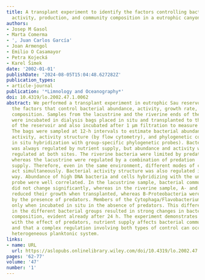 ```yaml
---
title: A transplant experiment to identify the factors controlling bacterial abundance,
  activity, production, and community composition in a eutrophic canyon‐shaped reservoir
authors:
- Josep M Gasol
- Marta Comerma
- ', Juan Carlos García'
- Joan Armengol
- Emilio O Casamayor
- Petra Kojecká
- Karel Šimek
date: '2002-01-01'
publishDate: '2024-08-05T15:04:48.627282Z'
publication_types:
- article-journal
publication: '*Limnology and Oceanography*'
doi: 10.4319/lo.2002.47.1.0062
abstract: We performed a transplant experiment in eutrophic Sau reservoir to assess
  the factors that control bacterial abundance, activity, growth rate, and community
  composition. Samples from the lacustrine and the riverine ends of the reservoir
  were incubated in dialysis bags placed in situ and transplanted to the other side
  of the reservoir and also incubated after 1 µm filtration to measure predator effects.
  The bags were sampled at 12‐h intervals to estimate bacterial abundance, whole community
  activity, activity structure (by flow cytometry), and phylogenetic composition (by
  in situ hybridization with group‐specific phylogenetic probes). Bacterial production
  was always regulated by nutrient supply, but abundance and activity were differently
  regulated at both sites. The riverine bacteria were limited by predator activity,
  whereas the lacustrine were regulated by a combination of predation  and nutrient
  supply. Therefore, even in the same environment, different modes of control can
  act simultaneously. Bacterial activity structure was also regulated in the same
  way. Abundance of high DNA bacteria and cells hybridizing with the universal EUB338
  probe were well correlated. In the lacustrine sample, bacterial community structure
  did not change significantly, whereas in the riverine sample, Α‐ and Δ‐Proteobacteria
  reduced their growth when transplanted, whereas Β‐Proteobacteria were stimulated
  by the presence of predators. Members of the Cytophaga/Flavobacterium phylum grew
  only when incubated in situ in the absence of predators. This different behavior
  in the different bacterial groups resulted in strong changes in bacterial assemblage
  composition, evident already after 24 h. The experiment demonstrates that, together
  with the effect of predators, nutrient supply affects bacterial community properties
  and that a complex regulation involving both types of control can occur in a single
  heterogeneous planktonic system.
links:
- name: URL
  url: https://aslopubs.onlinelibrary.wiley.com/doi/10.4319/lo.2002.47.1.0062
pages: '62-77'
volume: '47'
number: '1'
---
```


